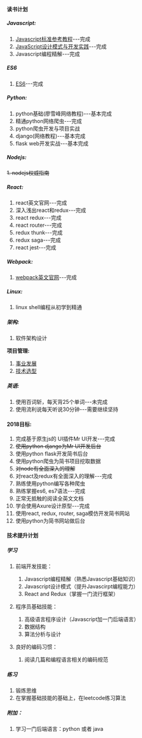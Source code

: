 

#### 读书计划

##### Javascript:

1. [Javascript标准参考教程](javascript/javascript标准参考教程.md)---完成
2. [JavaScript设计模式与开发实践](javascript/javascript设计模式与开发实践.md)---完成
3. Javascript编程精解---完成

##### ES6

1. [ES6](ecmascript6/README.md)---完成

##### Python: 

1. python基础(廖雪峰网络教程)---基本完成
2. 精通python网络爬虫---完成
3. python爬虫开发与项目实战 
4. django(网络教程)---基本完成
5. flask web开发实战---基本完成

##### Nodejs:

~~1. nodejs权威指南~~

##### React:

1. react英文官网---完成
2. 深入浅出react和redux---完成
3. react redux---完成
4. react router---完成
5. redux thunk---完成
6. redux saga---完成
7. react jest---完成

##### Webpack:
1. [webpack英文官网](webpack-react-redux/webpack.md)---完成

##### Linux:

1. linux shell编程从初学到精通

##### 架构:

1. 软件架构设计

**项目管理:**

1. [事业发展](qualified-team-leader/career-development.md)
2. [技术选型](qualified-team-leader/technical-selection.md)

##### 英语:
1. 使用百词斩，每天背25个单词---未完成
2. 使用流利说每天听说30分钟---需要继续坚持

#### 2018目标:

1. 完成基于原生js的 UI插件Mr UI开发---完成
2. ~~使用python django为Mr UI开发后台~~
3. 使用python flask开发简书后台
4. 使用python爬虫为简书项目挖取数据
3. ~~对node有全面深入的理解~~
4. 对react及redux有全面深入的理解---完成
5. 熟练使用python编写各种爬虫
6. 熟练掌握es6, es7语法---完成
7. 正常无抵触的阅读全英文文档
8. 学会使用Axure设计原型---完成
9. 使用react, redux, router, saga模仿开发简书网站
10. 使用python为简书网站做后台 








#### 技术提升计划

##### 学习

1. 前端开发技能：
	1. Javascript编程精解（熟悉Javascript基础知识）
	2. Javascript设计模式（提升Javascirpt编程能力）
	3. React and Redux（掌握一门流行框架）

2. 程序员基础技能：
	1. 高级语言程序设计（Javascript加一门后端语言）
	2. 数据结构
	3. 算法分析与设计

1. 良好的编码习惯：
	1. 阅读几篇和编程语言相关的编码规范

##### 练习

1. 锻炼思维
1. 在掌握基础技能的基础上，在leetcode练习算法

##### 附加：
1. 学习一门后端语言：python 或者 java









